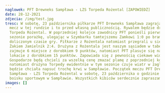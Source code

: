 ```yaml
---
naglowek: PFT Drewneks Sampława - LZS Torpeda Rożental [ZAPOWIEDŹ]
date: 28-12-2021
zdjecia: /img/test.jpg
tresc: W sobotę, 23 października piłkarze PFT Drewneks Sampława zagrają ostatni
  mecz w tej rundzie i to przed własną publicznością. Rywalem będzie drużyna LZS
  Torpeda Rożental. W poprzedniej kolejce zawodnicy PFT ponieśli pierwszą w tym
  sezonie porażkę, ulegając w Szymbarku tamtejszemu Zamkowi 1:0 po bramce w
  doliczonym czasie gry. Piłkarze z Rożentala natomiast przegrali u siebie z
  Żakiem Jamielnik 2:4. Drużyna z Rożentala jest naszym sąsiadem w tabeli gdyż
  zajmuje 6 miejsce z dorobkiem 9 punktów, natomiast PFT plasuje się na 5
  lokacie z dorobkiem 15 punktów. Zapowiada się z pewnością ciekawe widowisko.
  Gospodarze będą chcieli za wszelką cenę zmazać plamę z poprzedniej kolejki,
  natomiast drużyna Torpedy ewidentnie w tym sezonie czuje wiatr w żaglach i
  będzie chciała napsuć trochę krwi w Sampławie. Początek meczu PFT Drewneks
  Sampława - LZS Torpeda Rożental w sobotę, 23 października o godzinie 15.30 na
  boisku sportowym w Sampławie. Wszystkich kibiców serdecznie zapraszamy!
images: []
---
```

